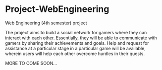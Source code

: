 # Project-WebEngineering
Web Engineering (4th semester) project

The project aims to build a social network for gamers where they can interact with each other. Essentially, they will be able to communicate with gamers by sharing their achievements and goals. Help and request for assistance at a particular stage in a particular game will be available, wherein users will help each other overcome hurdles in their quests.

MORE TO COME SOON...
